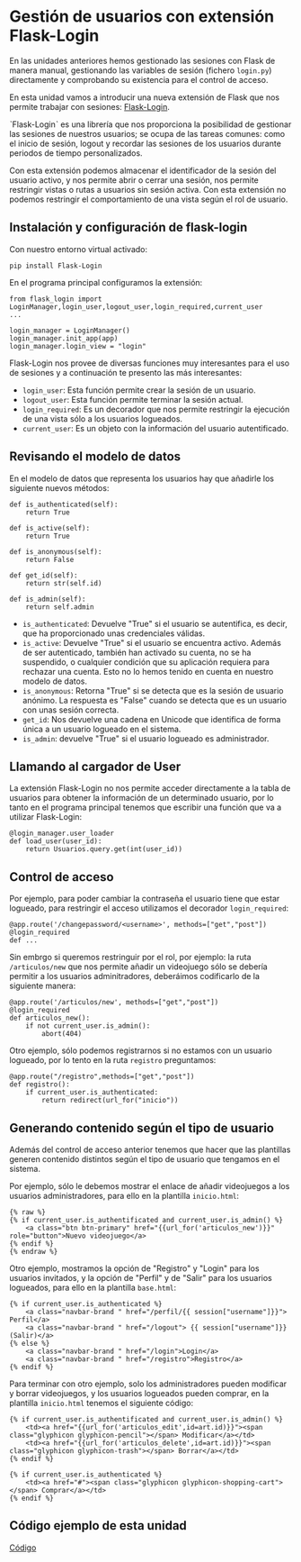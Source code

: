 # Gestión de usuarios con extensión Flask-Login

En las unidades anteriores hemos gestionado las sesiones con Flask de manera manual, gestionando las variables de sesión (fichero `login.py`) directamente y comprobando su existencia para el control de acceso.

En esta unidad vamos a introducir una nueva extensión de Flask que nos permite trabajar con sesiones: [Flask-Login](https://flask-login.readthedocs.io/en/latest/).

ˋFlask-Loginˋ es una librería que nos proporciona la posibilidad de gestionar las sesiones de nuestros usuarios; se ocupa de las tareas comunes: como el inicio de sesión, logout y recordar las sesiones de los usuarios durante periodos de tiempo personalizados.

Con esta extensión podemos almacenar el identificador de la sesión del usuario activo, y nos permite abrir o cerrar una sesión, nos permite restringir vistas o rutas a usuarios sin sesión activa. Con esta extensión no podemos restringir el comportamiento de una vista según el rol de usuario.

## Instalación y configuración de flask-login

Con nuestro entorno virtual activado:

	pip install Flask-Login

En el programa principal configuramos la extensión:

	from flask_login import LoginManager,login_user,logout_user,login_required,current_user
	...

	login_manager = LoginManager()
	login_manager.init_app(app)
	login_manager.login_view = "login"

Flask-Login nos provee de diversas funciones muy interesantes para el uso de sesiones y a continuación te presento las más interesantes:

* `login_user`: Esta función permite crear la sesión de un usuario.
* `logout_user`: Esta función permite terminar la sesión actual.
* `login_required`: Es un decorador que nos permite restringir la ejecución de una vista sólo a los usuarios logueados.
* `current_user`: Es un objeto con la información del usuario autentificado.

## Revisando el modelo de datos

En el modelo de datos que representa los usuarios hay que añadirle los siguiente nuevos métodos:

	def is_authenticated(self):
		return True

	def is_active(self):
		return True

	def is_anonymous(self):
		return False

	def get_id(self):
		return str(self.id)

	def is_admin(self):
		return self.admin


* `is_authenticated`: Devuelve "True" si el usuario se autentifica, es decir, que ha proporcionado unas credenciales válidas.
* `is_active`: Devuelve "True" si el usuario se encuentra activo. Además de ser autenticado, también han activado su cuenta, no se ha suspendido, o cualquier condición que su aplicación requiera para rechazar una cuenta. Esto no lo hemos tenido en cuenta en nuestro modelo de datos.
* `is_anonymous`: Retorna "True" si se detecta que es la sesión de usuario anónimo. La respuesta es "False" cuando se detecta que es un usuario con unas sesión correcta.
* `get_id`: Nos devuelve una cadena en Unicode que identifica de forma única a un usuario logueado en el sistema.
* `is_admin`: devuelve "True" si el usuario logueado es administrador.


## Llamando al cargador de User

La extensión Flask-Login no nos permite acceder directamente a la tabla de usuarios para obtener la información de un determinado usuario, por lo tanto en el programa principal tenemos que escribir una función que va a utilizar Flask-Login:

	@login_manager.user_loader
	def load_user(user_id):
		return Usuarios.query.get(int(user_id))

## Control de acceso

Por ejemplo, para poder cambiar la contraseña el usuario tiene que estar logueado, para restringir el acceso utilizamos el decorador `login_required`:

	@app.route('/changepassword/<username>', methods=["get","post"])
	@login_required
	def ...

Sin embrgo si queremos restringuir por el rol, por ejemplo: la ruta `/articulos/new` que nos permite añadir un videojuego sólo se debería permitir a los usuarios adminitradores, deberáimos codificarlo de la siguiente manera:

	@app.route('/articulos/new', methods=["get","post"])
	@login_required
	def articulos_new():
		if not current_user.is_admin():
			abort(404)


Otro ejemplo, sólo podemos registrarnos si no estamos con un usuario logueado, por lo tento en la ruta `registro` preguntamos:

	@app.route("/registro",methods=["get","post"])
	def registro():
		if current_user.is_authenticated:
			return redirect(url_for("inicio"))

## Generando contenido según el tipo de usuario

Además del control de acceso anterior tenemos que hacer que las plantillas generen contenido distintos según el tipo de usuario que tengamos en el sistema.

Por ejemplo, sólo le debemos mostrar el enlace de añadir videojuegos a los usuarios administradores, para ello en la plantilla `inicio.html`:

	{% raw %}
	{% if current_user.is_authentificated and current_user.is_admin() %}
    	<a class="btn btn-primary" href="{{url_for('articulos_new')}}" role="button">Nuevo videojuego</a>
 	{% endif %}
 	{% endraw %}

Otro ejemplo, mostramos la opción de "Registro" y "Login" para los usuarios invitados, y la opción de "Perfil" y de "Salir" para los usuarios logueados, para ello en la plantilla `base.html`:

	{% if current_user.is_authenticated %}
        <a class="navbar-brand " href="/perfil/{{ session["username"]}}"> Perfil</a>
        <a class="navbar-brand " href="/logout"> {{ session["username"]}} (Salir)</a>
    {% else %}
        <a class="navbar-brand " href="/login">Login</a>
        <a class="navbar-brand " href="/registro">Registro</a>
    {% endif %} 

Para terminar con otro ejemplo, solo los administradores pueden modificar y borrar videojuegos, y los usuarios logueados pueden comprar, en la plantilla `inicio.html` tenemos el siguiente código:

	{% if current_user.is_authentificated and current_user.is_admin() %}
        <td><a href="{{url_for('articulos_edit',id=art.id)}}"><span class="glyphicon glyphicon-pencil"></span> Modificar</a></td>
        <td><a href="{{url_for('articulos_delete',id=art.id)}}"><span class="glyphicon glyphicon-trash"></span> Borrar</a></td>
    {% endif %}   

    {% if current_user.is_authenticated %}
        <td><a href="#"><span class="glyphicon glyphicon-shopping-cart"></span> Comprar</a></td>
    {% endif %}   

## Código ejemplo de esta unidad

[Código](https://github.com/josedom24/curso_flask/tree/master/ejemplos/u30)